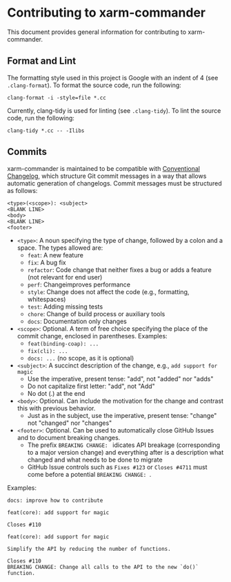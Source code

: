 # Contributing to xarm-commander

This document provides general information for contributing to xarm-commander.

## Format and Lint

The formatting style used in this project is Google with an indent of 4 (see `.clang-format`).
To format the source code, run the following:
```
clang-format -i -style=file *.cc
```

Currently, clang-tidy is used for linting (see `.clang-tidy`).
To lint the source code, run the following:
```
clang-tidy *.cc -- -Ilibs
```

## Commits

xarm-commander is maintained to be compatible with [Conventional Changelog](https://github.com/conventional-changelog/conventional-changelog), which structure Git commit messages in a way that allows automatic generation of changelogs.
Commit messages must be structured as follows:
```
<type>(<scope>): <subject>
<BLANK LINE>
<body>
<BLANK LINE>
<footer>
```

* `<type>`: A noun specifying the type of change, followed by a colon and a space. The types allowed are:
   * `feat`: A new feature
   * `fix`: A bug fix
   * `refactor`: Code change that neither fixes a bug or adds a feature (not relevant for end user)
   * `perf`: Changeimproves performance
   * `style`: Change does not affect the code (e.g., formatting, whitespaces)
   * `test`: Adding missing tests
   * `chore`: Change of build process or auxiliary tools
   * `docs`: Documentation only changes
* `<scope>`: Optional. A term of free choice specifying the place of the commit change, enclosed in parentheses. Examples:
   * `feat(binding-coap): ...`
   * `fix(cli): ...`
   * `docs: ...` (no scope, as it is optional)
* `<subject>`: A succinct description of the change, e.g., `add support for magic`
   * Use the imperative, present tense: "add", not "added" nor "adds"
   * Do not capitalize first letter: "add", not "Add"
   * No dot (.) at the end
* `<body>`: Optional. Can include the motivation for the change and contrast this with previous behavior.
   * Just as in the subject, use the imperative, present tense: "change" not "changed" nor "changes"
* `<footer>`: Optional. Can be used to automatically close GitHub Issues and to document breaking changes.
   * The prefix `BREAKING CHANGE: ` idicates API breakage (corresponding to a major version change) and everything after is a description what changed and what needs to be done to migrate
   * GitHub Issue controls such as `Fixes #123` or `Closes #4711` must come before a potential `BREAKING CHANGE: `.

Examples:
```
docs: improve how to contribute
```
```
feat(core): add support for magic

Closes #110
```
```
feat(core): add support for magic

Simplify the API by reducing the number of functions.

Closes #110
BREAKING CHANGE: Change all calls to the API to the new `do()` function.
```
